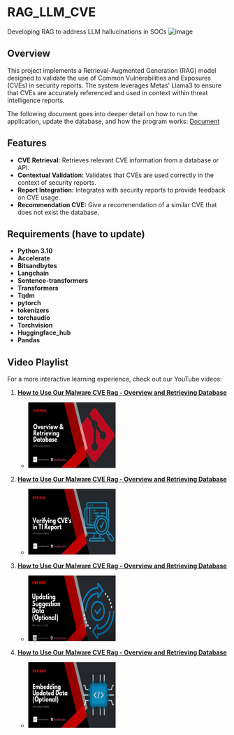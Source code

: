 # RAG_LLM_CVE
 Developing RAG to address LLM hallucinations in SOCs
![image](https://github.com/user-attachments/assets/4227c17b-a781-48ee-a7f2-b7bd84d9487d)

## Overview

This project implements a Retrieval-Augmented Generation (RAG) model designed to validate the use of Common Vulnerabilities and Exposures (CVEs) in security reports. The system leverages Metas' Llama3 to ensure that CVEs are accurately referenced and used in context within threat intelligence reports.

The following document goes into deeper detail on how to run the application, update the database, and how the program works: [Document](https://github.com/CyberScienceLab/RAG_LLM_CVE/blob/main/CVE%20Documet.pdf)

## Features

- **CVE Retrieval:** Retrieves relevant CVE information from a database or API.
- **Contextual Validation:** Validates that CVEs are used correctly in the context of security reports.
- **Report Integration:** Integrates with security reports to provide feedback on CVE usage.
- **Recommendation CVE:** Give a recommendation of a similar CVE that does not exist the database. 

## Requirements (have to update)

- **Python 3.10**
- **Accelerate**
- **Bitsandbytes**
- **Langchain**
- **Sentence-transformers**
- **Transformers**
- **Tqdm**
- **pytorch**      
- **tokenizers**   
- **torchaudio**               
- **Torchvision**
- **Huggingface_hub**
- **Pandas**



## Video Playlist

For a more interactive learning experience, check out our YouTube videos:

1. **[How to Use Our Malware CVE Rag - Overview and Retrieving Database](https://youtu.be/8v7BxJ0Glio?si=tkFuZnWctCKI3Io6)**
   - <a href="https://youtu.be/8v7BxJ0Glio?si=tkFuZnWctCKI3Io6">
       <img src="assets/cve1.webp" width="200" height="150" alt="CVE1 RAG Thumbnail">
     </a>

2. **[How to Use Our Malware CVE Rag - Overview and Retrieving Database](https://www.youtube.com/watch?v=AWQRVPhzMJA)**
   - <a href="https://www.youtube.com/watch?v=AWQRVPhzMJA">
       <img src="assets/cve2.webp" width="200" height="150" alt="CVE2 RAG Thumbnail">
     </a>

3. **[How to Use Our Malware CVE Rag - Overview and Retrieving Database](https://www.youtube.com/watch?v=0aDswPXfcnI)**
   - <a href="https://www.youtube.com/watch?v=0aDswPXfcnI">
       <img src="assets/cve3(2).png" width="200" height="150" alt="CVE3 RAG Thumbnail">
     </a>

4. **[How to Use Our Malware CVE Rag - Overview and Retrieving Database](https://www.youtube.com/watch?v=0aDswPXfcnI)**
   - <a href="https://www.youtube.com/watch?v=0aDswPXfcnI">
       <img src="assets/cve4.webp" width="200" height="150" alt="CVE4 RAG Thumbnail">
     </a>




